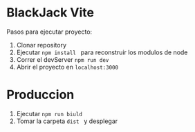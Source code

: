 # BlackJack Vite

Pasos para ejecutar proyecto:

1. Clonar repository
2. Ejecutar ```npm install ``` para reconstruir los modulos de node
3. Correr el devServer ```npm run dev ```
4. Abrir el proyecto en ```localhost:3000```

# Produccion

1. Ejecutar ```npm run biuld ```
2. Tomar la carpeta ```dist ``` y desplegar
